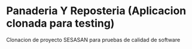# Panaderia Y Reposteria (Aplicacion clonada para testing)
Clonacion de proyecto SESASAN para pruebas de calidad de software
